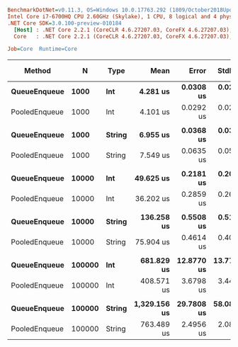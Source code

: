``` ini

BenchmarkDotNet=v0.11.3, OS=Windows 10.0.17763.292 (1809/October2018Update/Redstone5)
Intel Core i7-6700HQ CPU 2.60GHz (Skylake), 1 CPU, 8 logical and 4 physical cores
.NET Core SDK=3.0.100-preview-010184
  [Host] : .NET Core 2.2.1 (CoreCLR 4.6.27207.03, CoreFX 4.6.27207.03), 64bit RyuJIT
  Core   : .NET Core 2.2.1 (CoreCLR 4.6.27207.03, CoreFX 4.6.27207.03), 64bit RyuJIT

Job=Core  Runtime=Core  

```
|        Method |      N |   Type |         Mean |      Error |     StdDev |       Median | Ratio | RatioSD | Gen 0/1k Op | Gen 1/1k Op | Gen 2/1k Op | Allocated Memory/Op |
|-------------- |------- |------- |-------------:|-----------:|-----------:|-------------:|------:|--------:|------------:|------------:|------------:|--------------------:|
|  **QueueEnqueue** |   **1000** |    **Int** |     **4.281 us** |  **0.0308 us** |  **0.0288 us** |     **4.278 us** |  **1.00** |    **0.00** |      **2.6779** |           **-** |           **-** |              **8440 B** |
| PooledEnqueue |   1000 |    Int |     4.101 us |  0.0292 us |  0.0273 us |     4.100 us |  0.96 |    0.01 |      0.0076 |           - |           - |                48 B |
|               |        |        |              |            |            |              |       |         |             |             |             |                     |
|  **QueueEnqueue** |   **1000** | **String** |     **6.955 us** |  **0.0368 us** |  **0.0344 us** |     **6.957 us** |  **1.00** |    **0.00** |      **5.2719** |           **-** |           **-** |             **16616 B** |
| PooledEnqueue |   1000 | String |     7.549 us |  0.0635 us |  0.0563 us |     7.549 us |  1.09 |    0.01 |           - |           - |           - |                48 B |
|               |        |        |              |            |            |              |       |         |             |             |             |                     |
|  **QueueEnqueue** |  **10000** |    **Int** |    **49.625 us** |  **0.2181 us** |  **0.2040 us** |    **49.575 us** |  **1.00** |    **0.00** |     **41.6260** |           **-** |           **-** |            **131416 B** |
| PooledEnqueue |  10000 |    Int |    36.202 us |  0.2859 us |  0.2675 us |    36.293 us |  0.73 |    0.01 |           - |           - |           - |                48 B |
|               |        |        |              |            |            |              |       |         |             |             |             |                     |
|  **QueueEnqueue** |  **10000** | **String** |   **136.258 us** |  **0.5508 us** |  **0.5152 us** |   **136.232 us** |  **1.00** |    **0.00** |     **41.5039** |     **41.5039** |     **41.5039** |            **262472 B** |
| PooledEnqueue |  10000 | String |    75.904 us |  0.4614 us |  0.4091 us |    76.043 us |  0.56 |    0.00 |           - |           - |           - |                48 B |
|               |        |        |              |            |            |              |       |         |             |             |             |                     |
|  **QueueEnqueue** | **100000** |    **Int** |   **681.829 us** | **12.8770 us** | **13.7783 us** |   **686.269 us** |  **1.00** |    **0.00** |    **208.0078** |    **166.9922** |    **166.0156** |           **1049872 B** |
| PooledEnqueue | 100000 |    Int |   408.571 us |  3.6798 us |  3.4421 us |   407.955 us |  0.60 |    0.01 |           - |           - |           - |                48 B |
|               |        |        |              |            |            |              |       |         |             |             |             |                     |
|  **QueueEnqueue** | **100000** | **String** | **1,329.156 us** | **29.7808 us** | **58.0851 us** | **1,301.233 us** |  **1.00** |    **0.00** |    **326.1719** |    **289.0625** |    **285.1563** |           **2098592 B** |
| PooledEnqueue | 100000 | String |   763.489 us |  2.4956 us |  2.0840 us |   762.948 us |  0.55 |    0.02 |           - |           - |           - |                48 B |

